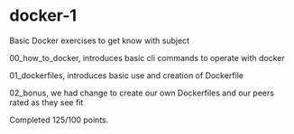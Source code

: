 # docker-1
Basic Docker exercises to get know with subject

00_how_to_docker, introduces basic cli commands to operate with docker

01_dockerfiles, introduces basic use and creation of Dockerfile

02_bonus, we had change to create our own Dockerfiles and our peers rated as they see fit

Completed 125/100 points.
